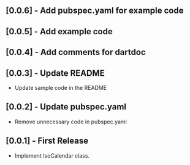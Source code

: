 ## [0.0.6] - Add pubspec.yaml for example code

## [0.0.5] - Add example code

## [0.0.4] - Add comments for dartdoc

## [0.0.3] - Update README

- Update sample code in the README

## [0.0.2] - Update pubspec.yaml

- Remove unnecessary code in pubspec.yaml

## [0.0.1] - First Release

- Implement IsoCalendar class.

